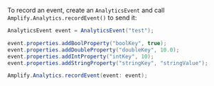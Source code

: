 To record an event, create an `AnalyticsEvent` and call `Amplify.Analytics.recordEvent()` to send it:




```java
AnalyticsEvent event = AnalyticsEvent("test");

event.properties.addBoolProperty("boolKey", true);
event.properties.addDoubleProperty("doubleKey", 10.0);
event.properties.addIntProperty("intKey", 10);
event.properties.addStringProperty("stringKey", "stringValue");

Amplify.Analytics.recordEvent(event: event);
```